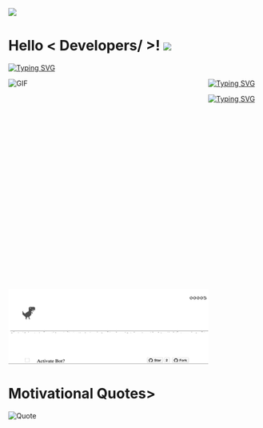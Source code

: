 ![](https://komarev.com/ghpvc/?username=jayshah19&style=plastic)

<h1> Hello < Developers/ >! <img src = "https://raw.githubusercontent.com/MartinHeinz/MartinHeinz/master/wave.gif" width = 30px> </h1>
<p align='center'>
</p>



[![Typing SVG](https://readme-typing-svg.herokuapp.com?font=Brush+Script+MT&size=40&duration=1400&color=0000FF&multiline=true&width=200&height=190&lines=Welcome;Howdy;Hola;Bonjour;Greetings)](https://git.io/typing-svg)

<!--
============
[![Typing SVG](https://readme-typing-svg.herokuapp.com?font=Architects+Daughter&color=FF4500&size=30&lines=It's+Jay+Shah!;MERN+Developer;Full+Stack+Developer;Python+Developer;AND;AI+And+Blockchain+Enthusiastic)](https://git.io/typing-svg)
============
-->
<img align="left" alt="GIF" src="https://github.com/abhisheknaiidu/abhisheknaiidu/blob/master/code.gif?raw=true" width="400" height="420" />
  
[![Typing SVG](https://readme-typing-svg.herokuapp.com?size=60&vCenter=true&height=100&font=Oswald&duration=9000&color=F83D1B&lines=Its+Jay+Shah)](https://git.io/typing-svg)


[![Typing SVG](https://readme-typing-svg.herokuapp.com?size=50&vCenter=true&height=90&font=Oswald&duration=3000&color=D22382&lines=A+Python+Developer;A+MERN+Developer;Full+Stack+Developer;AND;AI+%26+Blockchain+Enthusiastic)](https://git.io/typing-svg)
  

<!--
============
**jayshah19/jayshah19** is a ✨ _special_ ✨ repository because its `README.md` (this file) appears on your GitHub profile.

Here are some ideas to get you started:

- 🔭 I’m currently working on ...
- 🌱 I’m currently learning ...
- 👯 I’m looking to collaborate on ...
- 🤔 I’m looking for help with ...
- 💬 Ask me about ...
- 📫 How to reach me: ...
- 😄 Pronouns: ...
- ⚡ Fun fact: ...
============
-->

<!--
============
![alt text]([[https://www.savepng.com/png/40530/](https://www.savepng.com/png/40530/)](https://www.savepng.com/png/40530/))
============
-->

<img src="https://github.com/jayshah19/Resource/blob/main/t-rex-runner-bot.gif" width="400" height="150"/>



<!--
![](https://github.com/jayshah19/Resource/blob/main/t-rex-runner-bot.gif =250x250)



![Jokes Card](https://readme-jokes.vercel.app/api?theme=tokyonight)

<a href="https://www.sigmatraffic.com?ref=131206">`</a>

-->
<h1> Motivational Quotes></h1>
<p align='center'>
</p>
  
 ![Quote](https://github-readme-quotes.herokuapp.com/quote?font=Gabrielle)

